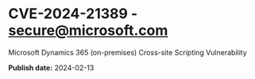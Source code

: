 # CVE-2024-21389 - secure@microsoft.com

Microsoft Dynamics 365 (on-premises) Cross-site Scripting Vulnerability

**Publish date:** 2024-02-13
